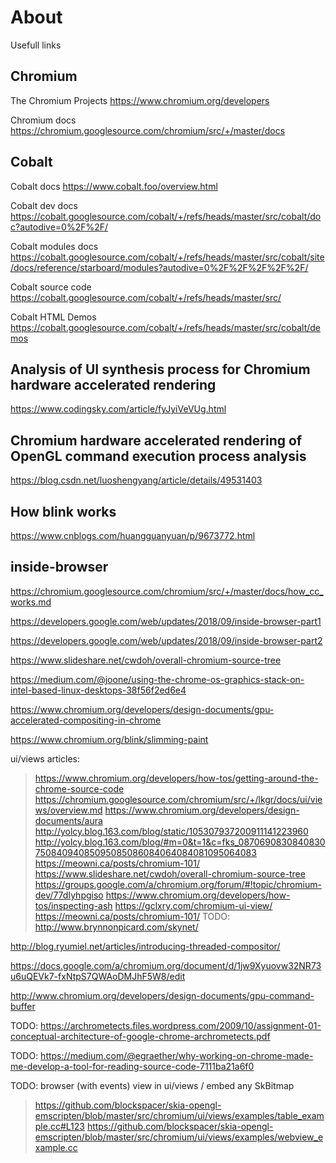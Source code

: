# About

Usefull links

## Chromium

The Chromium Projects https://www.chromium.org/developers

Chromium docs https://chromium.googlesource.com/chromium/src/+/master/docs

## Cobalt

Cobalt docs https://www.cobalt.foo/overview.html

Cobalt dev docs https://cobalt.googlesource.com/cobalt/+/refs/heads/master/src/cobalt/doc?autodive=0%2F%2F/

Cobalt modules docs https://cobalt.googlesource.com/cobalt/+/refs/heads/master/src/cobalt/site/docs/reference/starboard/modules?autodive=0%2F%2F%2F%2F%2F/

Cobalt source code https://cobalt.googlesource.com/cobalt/+/refs/heads/master/src/

Cobalt HTML Demos https://cobalt.googlesource.com/cobalt/+/refs/heads/master/src/cobalt/demos

## Analysis of UI synthesis process for Chromium hardware accelerated rendering

https://www.codingsky.com/article/fyJyiVeVUg.html

## Chromium hardware accelerated rendering of OpenGL command execution process analysis

https://blog.csdn.net/luoshengyang/article/details/49531403

## How blink works

https://www.cnblogs.com/huangguanyuan/p/9673772.html

## inside-browser

https://chromium.googlesource.com/chromium/src/+/master/docs/how_cc_works.md

https://developers.google.com/web/updates/2018/09/inside-browser-part1

https://developers.google.com/web/updates/2018/09/inside-browser-part2

https://www.slideshare.net/cwdoh/overall-chromium-source-tree

https://medium.com/@joone/using-the-chrome-os-graphics-stack-on-intel-based-linux-desktops-38f56f2ed6e4

https://www.chromium.org/developers/design-documents/gpu-accelerated-compositing-in-chrome

https://www.chromium.org/blink/slimming-paint

ui/views articles:
> https://www.chromium.org/developers/how-tos/getting-around-the-chrome-source-code
> https://chromium.googlesource.com/chromium/src/+/lkgr/docs/ui/views/overview.md
> https://www.chromium.org/developers/design-documents/aura
> http://yolcy.blog.163.com/blog/static/105307937200911141223960
> http://yolcy.blog.163.com/blog/#m=0&t=1&c=fks_087069083084083075084094085095085086084064084081095064083
> https://meowni.ca/posts/chromium-101/
> https://www.slideshare.net/cwdoh/overall-chromium-source-tree
> https://groups.google.com/a/chromium.org/forum/#!topic/chromium-dev/77dIyhpgiso
 > https://www.chromium.org/developers/how-tos/inspecting-ash
 > https://gclxry.com/chromium-ui-view/
 > https://meowni.ca/posts/chromium-101/
TODO: http://www.brynnonpicard.com/skynet/

http://blog.ryumiel.net/articles/introducing-threaded-compositor/

https://docs.google.com/a/chromium.org/document/d/1jw9Xyuovw32NR73u6uQEVk7-fxNtpS7QWAoDMJhF5W8/edit

http://www.chromium.org/developers/design-documents/gpu-command-buffer

TODO: https://archrometects.files.wordpress.com/2009/10/assignment-01-conceptual-architecture-of-google-chrome-archrometects.pdf

TODO: https://medium.com/@egraether/why-working-on-chrome-made-me-develop-a-tool-for-reading-source-code-7111ba21a6f0

TODO: browser (with events) view in ui/views / embed any SkBitmap
 > https://github.com/blockspacer/skia-opengl-emscripten/blob/master/src/chromium/ui/views/examples/table_example.cc#L123
 > https://github.com/blockspacer/skia-opengl-emscripten/blob/master/src/chromium/ui/views/examples/webview_example.cc

